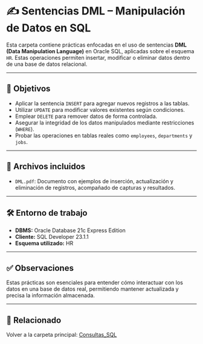 # ✍️ Sentencias DML – Manipulación de Datos en SQL

Esta carpeta contiene prácticas enfocadas en el uso de sentencias **DML (Data Manipulation Language)** en Oracle SQL, aplicadas sobre el esquema `HR`. Estas operaciones permiten insertar, modificar o eliminar datos dentro de una base de datos relacional.

---

## 🎯 Objetivos

- Aplicar la sentencia `INSERT` para agregar nuevos registros a las tablas.
- Utilizar `UPDATE` para modificar valores existentes según condiciones.
- Emplear `DELETE` para remover datos de forma controlada.
- Asegurar la integridad de los datos manipulados mediante restricciones (`WHERE`).
- Probar las operaciones en tablas reales como `employees`, `departments` y `jobs`.

---

## 📄 Archivos incluidos

- `DML.pdf`: Documento con ejemplos de inserción, actualización y eliminación de registros, acompañado de capturas y resultados.

---

## 🛠️ Entorno de trabajo

- **DBMS:** Oracle Database 21c Express Edition  
- **Cliente:** SQL Developer 23.1.1  
- **Esquema utilizado:** HR

---

## ✅ Observaciones

Estas prácticas son esenciales para entender cómo interactuar con los datos en una base de datos real, permitiendo mantener actualizada y precisa la información almacenada.

---

## 📎 Relacionado

Volver a la carpeta principal: [Consultas_SQL](../)
